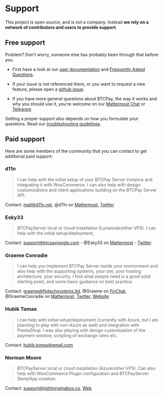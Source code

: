 # Support

This project is open source, and is not a company. Instead **we rely on a network of contributors and users to provide support**.

## Free support

Problem? Don't worry, someone else has probably been through that before you.

* First have a look at our [user documentation](./README.md) and [Frequently Asked Questions](./FAQ/readme.md).

* If your issue is not referenced there, or you want to request a new feature, please open a [github issue](https://github.com/btcpayserver/btcpayserver/issues).

* If you have more general questions about BTCPay, the way it works and why you should use it, you're welcome on our [Mattermost Chat](https://chat.btcpayserver.org/) or [Telegram](https://t.me/btcpayserver)

Getting a proper support also depends on how you formulate your questions. Read our [troubleshooting guidelines](./Troubleshooting.md).

## Paid support

Here are some members of the community that you can contact to get additional paid support:

### d11n

> I can help with the initial setup of your BTCPay Server instance and integrating it with WooCommerce. I can also help with design customizations and client applications building on the BTCPay Server API.

Contact: mail@d11n.net, @d11n on [Mattermost](https://chat.btcpayserver.org/), [Twitter](https://twitter.com/_d11n_)

### Esky33

> BTCPayServer local or cloud installation (Lunanode/other VPS). I can help with the initial setup/deployment,  

Contact: support@btcpayjungle.com - @Esky33 on [Mattermost](https://chat.btcpayserver.org/) -  [Twitter](https://twitter.com/Esky33junglist)
 
### Graeme Conradie

> I can help you implement BTCPay Server inside your environment and also help with the supporting systems, your site, your hosting architecture, your security. I find what people need is a good solid starting point, and some basic guidance on best practice.

Contact: graeme@fintechsystems.ltd, @Graeme on [FinChat](https://chat.fintechsystems.ltd), @GraemeConradie on [Mattermost](https://chat.btcpayserver.org/), [Twitter](https://twitter.com/GraemeConradie), [Website](https://graemeconradie.com/)
 
### Hubik Tomas

> I can help with initial setup/deployment (currently with Azure, but I am planning to play with non-Azure as well) and integration with PrestaShop. I was also playing with design customization of the payment window, scripting of exchange rates etc.

Contact: hubik.tomas@gmail.com

### Norman Moore

> BTCPayServer local or cloud installation (Azure/other VPS).  Can also help with WooCommerce Plugin configuration and BTCPayServer Store/App creation.

Contact: support@lightninginabox.co, [Web](https://lightninginabox.co)
